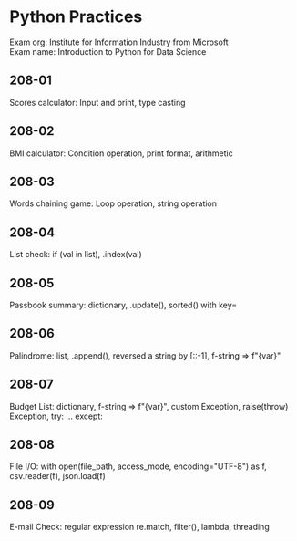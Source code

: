 # Python Practices

Exam org: Institute for Information Industry from Microsoft  
Exam name: Introduction to Python for Data Science  

## 208-01
Scores calculator: Input and print, type casting  

## 208-02
BMI calculator: Condition operation, print format, arithmetic  

## 208-03
Words chaining game: Loop operation, string operation  

## 208-04
List check: if (val in list), .index(val)  

## 208-05
Passbook summary: dictionary, .update(), sorted() with key=  

## 208-06
Palindrome: list, .append(), reversed a string by [::-1], f-string => f"{var}"  

## 208-07
Budget List: dictionary, f-string => f"{var}", custom Exception, raise(throw) Exception, try: ... except:  

## 208-08
File I/O: with open(file_path, access_mode, encoding="UTF-8") as f, csv.reader(f), json.load(f)  

## 208-09
E-mail Check: regular expression re.match, filter(), lambda, threading  
